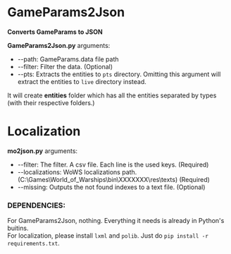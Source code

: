 
# GameParams2Json  
  
**Converts GameParams to JSON**  
  
**GameParams2Json.py** arguments:

 - --path: GameParams.data file path
 - --filter: Filter the data. (Optional)
 - --pts: Extracts the entities to `pts` directory. Omitting this argument will extract the entities to `live` directory instead.
  
It will create **entities** folder which has all the entities separated by types (with their respective folders.)  

# Localization

**mo2json.py** arguments:
- --filter: The filter. A csv file. Each line is the used keys. (Required)
- --localizations: WoWS localizations path. (C:\Games\World_of_Warships\bin\XXXXXXX\res\texts) (Required)
- --missing: Outputs the not found indexes to a text file. (Optional)

### DEPENDENCIES:  
  
 For GameParams2Json, nothing. Everything it needs is already in Python's buitins.  
 For localization, please install `lxml` and `polib`. Just do `pip install -r requirements.txt`.  